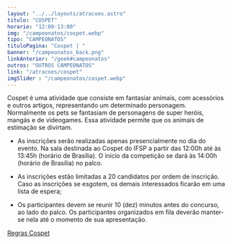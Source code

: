 ```yaml
---
layout: "../../layouts/atracoes.astro"
titulo: "COSPET"
horario: "12:00-13:00"
img: "/campeonatos/cospet.webp"
tipo: "CAMPEONATOS"
tituloPagina: "Cospet | "
banner: "/campeonatos_back.png"
linkAnterior: "/geek#campeonatos"
outros: "OUTROS CAMPEONATOS"
link: "/atracoes/cospet"
imgSlider : "/campeonatos/cospet.webp"
---
```


Cospet é uma atividade que consiste em fantasiar animais, com acessórios e outros artigos, representando um determinado personagem. Normalmente os pets se fantasiam de personagens de super heróis, mangás e de videogames. Essa atividade permite que os animais de estimação se divirtam. 

* As inscrições serão realizadas apenas presencialmente no dia do evento. Na sala destinada ao Cospet do IFSP a partir das 12:00h até às 13:45h (horário de Brasília).
O início da competição se dará às 14:00h (horário de Brasília) no palco.   

* As inscrições estão limitadas a 20 candidatos por ordem de inscrição. Caso as inscrições se esgotem, os demais interessados ficarão em uma lista de espera;  

* Os participantes devem se reunir 10 (dez) minutos antes do concurso, ao lado do palco. Os participantes organizados em fila deverão manter-se nela até o momento de sua apresentação.  

[Regras Cospet](https://drive.google.com/file/d/1nhiZdCGtSYmhIbhE_I4ybVWOfPfZ4Jx-/view?usp=sharing)
